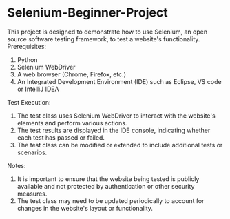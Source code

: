 # Selenium-Beginner-Project

This project is designed to demonstrate how to use Selenium, an open source software testing framework, to test a website's functionality.
Prerequisites:
  1.	Python
  2.	Selenium WebDriver
  3.	A web browser (Chrome, Firefox, etc.)
  4.	An Integrated Development Environment (IDE) such as Eclipse, VS code or IntelliJ IDEA


Test Execution:
  1.	The test class uses Selenium WebDriver to interact with the website's elements and perform various actions.
  2.	The test results are displayed in the IDE console, indicating whether each test has passed or failed.
  3.	The test class can be modified or extended to include additional tests or scenarios.
  
  
Notes:
  1.	It is important to ensure that the website being tested is publicly available and not protected by authentication or other security measures.
  2.	The test class may need to be updated periodically to account for changes in the website's layout or functionality.

